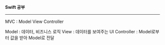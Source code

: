 **Swift 공부**

---
MVC : Model View Controller

Model : 데이터, 비즈니스 로직
View : 데이터를 보여주는 UI
Controller : Model로부터 값을 받아 Model로 전달
